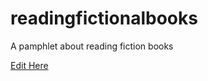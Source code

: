 # readingfictionalbooks
A pamphlet about reading fiction books

[Edit Here](https://diy-pwa.com/~/gh/nkingra/readingfictionalbooks)
